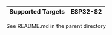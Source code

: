 | Supported Targets | ESP32-S2 |
| ----------------- | -------- |

See README.md in the parent directory
